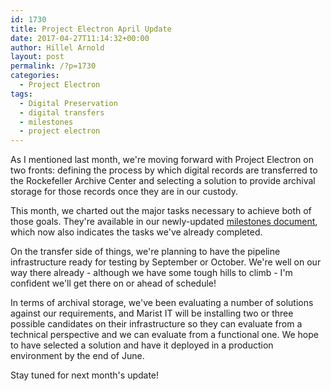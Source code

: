 ```yaml
---
id: 1730
title: Project Electron April Update
date: 2017-04-27T11:14:32+00:00
author: Hillel Arnold
layout: post
permalink: /?p=1730
categories:
  - Project Electron
tags:
  - Digital Preservation
  - digital transfers
  - milestones
  - project electron
---
```

As I mentioned last month, we're moving forward with Project Electron on two fronts: defining the process by which digital records are transferred to the Rockefeller Archive Center and selecting a solution to provide archival storage for those records once they are in our custody.<!--more-->

This month, we charted out the major tasks necessary to achieve both of those goals. They're available in our newly-updated [milestones document](https://github.com/RockefellerArchiveCenter/project_electron/blob/master/docs/Milestones.md), which now also indicates the tasks we've already completed.

On the transfer side of things, we're planning to have the pipeline infrastructure ready for testing by September or October. We're well on our way there already - although we have some tough hills to climb - I'm confident we'll get there on or ahead of schedule!

In terms of archival storage, we've been evaluating a number of solutions against our requirements, and Marist IT will be installing two or three possible candidates on their infrastructure so they can evaluate from a technical perspective and we can evaluate from a functional one. We hope to have selected a solution and have it deployed in a production environment by the end of June.

Stay tuned for next month's update!
